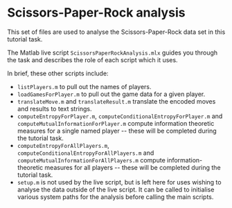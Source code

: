 # Scissors-Paper-Rock analysis

This set of files are used to analyse the Scissors-Paper-Rock data set in this tutorial task.

The Matlab live script `ScissorsPaperRockAnalysis.mlx` guides you through the task and describes the role of each script which it uses.

In brief, these other scripts include:
* `listPlayers.m` to pull out the names of players.
* `loadGamesForPlayer.m` to pull out the game data for a given player.
* `translateMove.m` and `translateResult.m` translate the encoded moves and results to text strings.
* `computeEntropyForPlayer.m`, `computeConditionalEntropyForPlayer.m` and `computeMutualInformationForPlayer.m` compute information theoretic measures for a single named player -- these will be completed during the tutorial task.
* `computeEntropyForAllPlayers.m`, `computeConditionalEntropyForAllPlayers.m` and `computeMutualInformationForAllPlayers.m` compute information-theoretic measures for all players -- these will be completed during the tutorial task.
* `setup.m` is not used by the live script, but is left here for uses wishing to analyse the data outside of the live script. It can be called to initialise various system paths for the analysis before calling the main scripts.


